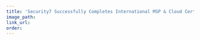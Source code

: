 ```yaml
---
title: 'Security7 Successfully Completes International MSP & Cloud Certification Audit'
image_path:
link_url:
order:
---
```

